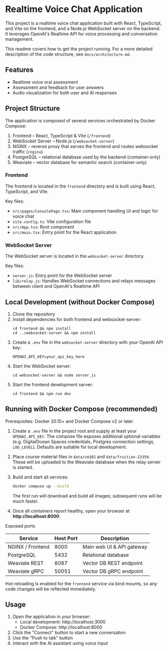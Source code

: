 # Realtime Voice Chat Application

This project is a realtime voice chat application built with React, TypeScript, and Vite on the frontend, and a Node.js WebSocket server on the backend. It leverages OpenAI's Realtime API for voice processing and conversation management.

This readme covers how to get the project running. For a more detailed description of the code structure, see `docs/architecture.md`.

## Features

- Realtime voice oral assessment
- Assessment and feedback for user answers
- Audio visualization for both user and AI responses

## Project Structure

The application is composed of several services orchestrated by Docker Compose:

1. Frontend – React, TypeScript & Vite (`/frontend`)
2. WebSocket Server – Node.js (`/websocket-server`)
3. NGINX – reverse proxy that serves the frontend and routes websocket traffic (`/nginx`)
4. PostgreSQL – relational database used by the backend (container-only)
5. Weaviate – vector database for semantic search (container-only)

### Frontend

The frontend is located in the `frontend` directory and is built using React, TypeScript, and Vite.

Key files:

- `src/pages/ConsolePage.tsx`: Main component handling UI and logic for voice chat
- `vite.config.ts`: Vite configuration file
- `src/App.tsx`: Root component
- `src/main.tsx`: Entry point for the React application

### WebSocket Server

The WebSocket server is located in the `websocket-server` directory.

Key files:

- `server.js`: Entry point for the WebSocket server
- `lib/relay.js`: Handles WebSocket connections and relays messages between client and OpenAI's Realtime API

## Local Development (without Docker Compose)

1. Clone the repository
2. Install dependencies for both frontend and websocket-server:
   ```
   cd frontend && npm install
   cd ../websocket-server && npm install
   ```
3. Create a `.env` file in the `websocket-server` directory with your OpenAI API key:
   ```
   OPENAI_API_KEY=your_api_key_here
   ```
4. Start the WebSocket server:
   ```
   cd websocket-server && node server.js
   ```
5. Start the frontend development server:
   ```
   cd frontend && npm run dev
   ```

## Running with Docker Compose (recommended)

Prerequisites: Docker 20.10+ and Docker Compose v2 or later.

1. Create a `.env` file in the project root and supply at least your `OPENAI_API_KEY`. The compose file exposes additional optional variables (e.g. DigitalOcean Spaces credentials, Postgres connection settings, `LOG_LEVEL`). Defaults are suitable for local development.
2. Place course material files in `data/cm101` and `data/fruition-23359`. These will be uploaded to the Weaviate database when the relay server is started.
3. Build and start all services:

   ```bash
   docker compose up --build
   ```

   The first run will download and build all images; subsequent runs will be much faster.

4. Once all containers report healthy, open your browser at **http://localhost:8000**.

Exposed ports

| Service          | Host Port | Description               |
| ---------------- | --------- | ------------------------- |
| NGINX / Frontend | 8000      | Main web UI & API gateway |
| PostgreSQL       | 5432      | Relational database       |
| Weaviate REST    | 8087      | Vector DB REST endpoint   |
| Weaviate gRPC    | 50051     | Vector DB gRPC endpoint   |

Hot-reloading is enabled for the `frontend` service via bind mounts, so any code changes will be reflected immediately.

## Usage

1. Open the application in your browser:
   - Local development: http://localhost:3000
   - Docker Compose: http://localhost:8000
2. Click the "Connect" button to start a new conversation
3. Use the "Push to talk" button
4. Interact with the AI assistant using voice input
